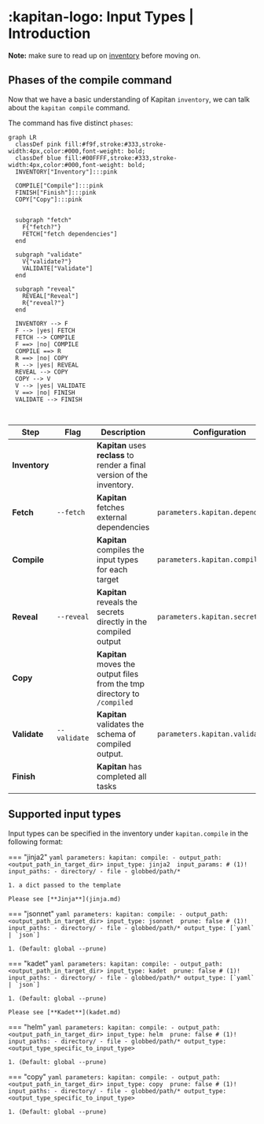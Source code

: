 # :kapitan-logo: **Input Types | Introduction**

**Note:** make sure to read up on [inventory](/inventory.md) before moving on.

## Phases of the compile command

Now that we have a basic understanding of Kapitan `inventory`, we can talk about the `kapitan compile` command.

The command has five distinct `phases`:

```mermaid
graph LR
  classDef pink fill:#f9f,stroke:#333,stroke-width:4px,color:#000,font-weight: bold;
  classDef blue fill:#00FFFF,stroke:#333,stroke-width:4px,color:#000,font-weight: bold;
  INVENTORY["Inventory"]:::pink

  COMPILE["Compile"]:::pink
  FINISH["Finish"]:::pink
  COPY["Copy"]:::pink


  subgraph "fetch"
    F{"fetch?"}
    FETCH["fetch dependencies"]
  end 

  subgraph "validate"
    V{"validate?"}
    VALIDATE["Validate"]
  end

  subgraph "reveal"
    REVEAL["Reveal"]
    R{"reveal?"}
  end

  INVENTORY --> F
  F --> |yes| FETCH
  FETCH --> COMPILE
  F ==> |no| COMPILE
  COMPILE ==> R
  R ==> |no| COPY
  R --> |yes| REVEAL
  REVEAL --> COPY
  COPY --> V
  V --> |yes| VALIDATE
  V ==> |no| FINISH
  VALIDATE --> FINISH

  
```

| Step          | Flag         | Description                                                              | Configuration                     |
|---------------|--------------|--------------------------------------------------------------------------|-----------------------------------|
| **Inventory** |              | **Kapitan** uses **reclass** to render a final version of the inventory. |                                   |
| **Fetch**     | `--fetch`    | **Kapitan** fetches external dependencies                                | `parameters.kapitan.dependencies` |
| **Compile**   |              | **Kapitan** compiles the input types for each target                     | `parameters.kapitan.compile`      |
| **Reveal**    | `--reveal`   | **Kapitan** reveals the secrets directly in the compiled output          | `parameters.kapitan.secrets`      |
| **Copy**      |              | **Kapitan** moves the output files from the tmp directory to `/compiled` |                                   |
| **Validate**  | `--validate` | **Kapitan** validates the schema of compiled output.                     | `parameters.kapitan.validate`     |
| **Finish**    |              | **Kapitan** has completed all tasks                                      |                                   |

## Supported input types

Input types can be specified in the inventory under `kapitan.compile` in the following format:

=== "jinja2"
    ```yaml
    parameters:
      kapitan:
        compile:
        - output_path: <output_path_in_target_dir>
          input_type: jinja2 
          input_params: # (1)! 
          input_paths:
            - directory/
            - file
            - globbed/path/*
    ```

    1. a dict passed to the template

    Please see [**Jinja**](jinja.md)

=== "jsonnet"
    ```yaml
    parameters:
      kapitan:
        compile:
        - output_path: <output_path_in_target_dir>
          input_type: jsonnet 
          prune: false # (1)! 
          input_paths:
            - directory/
            - file
            - globbed/path/*
          output_type: [`yaml` | `json`]
    ```

    1. (Default: global --prune)

=== "kadet"
    ```yaml
    parameters:
      kapitan:
        compile:
        - output_path: <output_path_in_target_dir>
          input_type: kadet 
          prune: false # (1)! 
          input_paths:
            - directory/
            - file
            - globbed/path/*
          output_type: [`yaml` | `json`]
    ```

    1. (Default: global --prune)

    Please see [**Kadet**](kadet.md)

=== "helm"
    ```yaml
    parameters:
      kapitan:
        compile:
        - output_path: <output_path_in_target_dir>
          input_type: helm 
          prune: false # (1)! 
          input_paths:
            - directory/
            - file
            - globbed/path/*
          output_type: <output_type_specific_to_input_type>
    ```

    1. (Default: global --prune)

=== "copy"
    ```yaml
    parameters:
      kapitan:
        compile:
        - output_path: <output_path_in_target_dir>
          input_type: copy 
          prune: false # (1)! 
          input_paths:
            - directory/
            - file
            - globbed/path/*
          output_type: <output_type_specific_to_input_type>
    ```

    1. (Default: global --prune)
